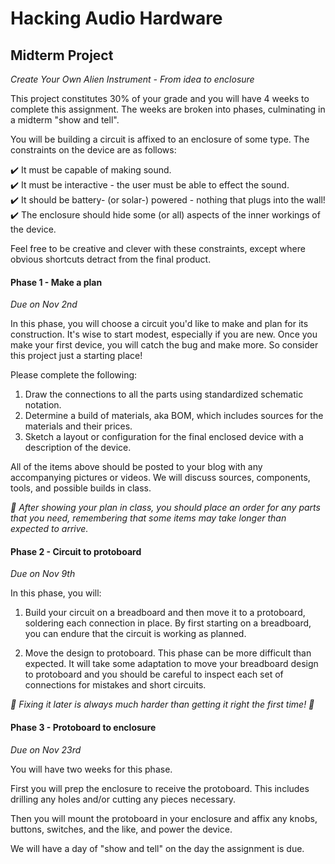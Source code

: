 # Hacking Audio Hardware  

## Midterm Project
*Create Your Own Alien Instrument - From idea to enclosure*

This project constitutes 30% of your grade and you will have 4 weeks to complete this assignment.  The weeks are broken into phases, culminating in a midterm "show and tell".  

You will be building a circuit is affixed to an enclosure of some type.  The constraints on the device are as follows:

✔️ It must be capable of making sound.  
✔️ It must be interactive - the user must be able to effect the sound.  
✔️ It should be battery- (or solar-) powered - nothing that plugs into the wall!  
✔️ The enclosure should hide some (or all) aspects of the inner workings of the device.

Feel free to be creative and clever with these constraints, except where obvious shortcuts detract from the final product.  

#### Phase 1 - Make a plan
*Due on Nov 2nd*

In this phase, you will choose a circuit you'd like to make and plan for its construction.  It's wise to start modest, especially if you are new.  Once you make your first device, you will catch the bug and make more.  So consider this project just a starting place!

Please complete the following:
  1. Draw the connections to all the parts using standardized schematic notation.
  2. Determine a build of materials, aka BOM, which includes sources for the materials and their prices.
  3. Sketch a layout or configuration for the final enclosed device with a description of the device.  

All of the items above should be posted to your blog with any accompanying pictures or videos.  We will discuss sources, components, tools, and possible builds in class.  

*🚩  After showing your plan in class, you should place an order for any parts that you need, remembering that some items may take longer than expected to arrive.*

#### Phase 2 - Circuit to protoboard
*Due on Nov 9th*

In this phase, you will:
1. Build your circuit on a breadboard and then move it to a protoboard, soldering each connection in place.  By first starting on a breadboard, you can endure that the circuit is working as planned.  

2. Move the design to protoboard.  This phase can be more difficult than expected.  It will take some adaptation to move your breadboard design to protoboard and you should be careful to inspect each set of connections for mistakes and short circuits.


*👾 Fixing it later is always much harder than getting it right the first time! 👾*

#### Phase 3 - Protoboard to enclosure
*Due on Nov 23rd*

You will have two weeks for this phase.  

First you will prep the enclosure to receive the protoboard.  This includes drilling any holes and/or cutting any pieces necessary.  

Then you will mount the protoboard in your enclosure and affix any knobs, buttons, switches, and the like, and power the device.  

We will have a day of "show and tell" on the day the assignment is due.  
